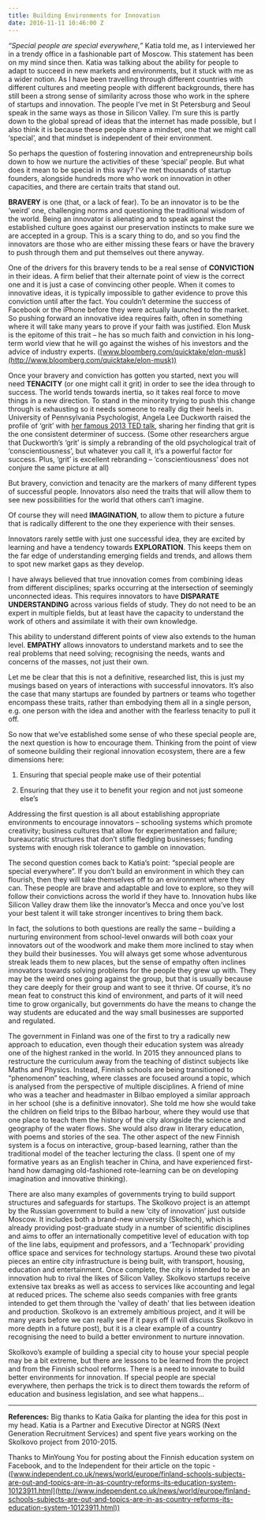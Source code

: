 ```yaml
---
title: Building Environments for Innovation
date: 2016-11-11 10:46:00 Z
---
```


*“Special people are special everywhere,”* Katia told me, as I interviewed her in a trendy office in a fashionable part of Moscow. This statement has been on my mind since then. Katia was talking about the ability for people to adapt to succeed in new markets and environments, but it stuck with me as a wider notion. As I have been travelling through different countries with different cultures and meeting people with different backgrounds, there has still been a strong sense of similarity across those who work in the sphere of startups and innovation. The people I’ve met in St Petersburg and Seoul speak in the same ways as those in Silicon Valley. I’m sure this is partly down to the global spread of ideas that the internet has made possible, but I also think it is because these people share a mindset, one that we might call ‘special’, and that mindset is independent of their environment.

So perhaps the question of fostering innovation and entrepreneurship boils down to how we nurture the activities of these ‘special’ people. But what does it mean to be special in this way? I’ve met thousands of startup founders, alongside hundreds more who work on innovation in other capacities, and there are certain traits that stand out.

**BRAVERY** is one (that, or a lack of fear). To be an innovator is to be the ‘weird’ one, challenging norms and questioning the traditional wisdom of the world. Being an innovator is alienating and to speak against the established culture goes against our preservation instincts to make sure we are accepted in a group. This is a scary thing to do, and so you find the innovators are those who are either missing these fears or have the bravery to push through them and put themselves out there anyway.

One of the drivers for this bravery tends to be a real sense of **CONVICTION** in their ideas. A firm belief that their alternate point of view is the correct one and it is just a case of convincing other people. When it comes to innovative ideas, it is typically impossible to gather evidence to prove this conviction until after the fact. You couldn’t determine the success of Facebook or the iPhone before they were actually launched to the market. So pushing forward an innovative idea requires faith, often in something where it will take many years to prove if your faith was justified. Elon Musk is the epitome of this trait – he has so much faith and conviction in his long-term world view that he will go against the wishes of his investors and the advice of industry experts. ([www.bloomberg.com/quicktake/elon-musk](http://www.bloomberg.com/quicktake/elon-musk))

Once your bravery and conviction has gotten you started, next you will need **TENACITY** (or one might call it grit) in order to see the idea through to success. The world tends towards inertia, so it takes real force to move things in a new direction. To stand in the minority trying to push this change through is exhausting so it needs someone to really dig their heels in. University of Pennsylvania Psychologist, Angela Lee Duckworth raised the profile of ‘grit’ with [her famous 2013 TED talk](http://www.ted.com/talks/angela_lee_duckworth_grit_the_power_of_passion_and_perseverance), sharing her finding that grit is the one consistent determiner of success. (Some other researchers argue that Duckworth’s ‘grit’ is simply a rebranding of the old psychological trait of ‘conscientiousness’, but whatever you call it, it’s a powerful factor for success. Plus, ‘grit’ is excellent rebranding – ‘conscientiousness’ does not conjure the same picture at all)

But bravery, conviction and tenacity are the markers of many different types of successful people. Innovators also need the traits that will allow them to see new possibilities for the world that others can’t imagine.

Of course they will need **IMAGINATION**, to allow them to picture a future that is radically different to the one they experience with their senses.

Innovators rarely settle with just one successful idea, they are excited by learning and have a tendency towards **EXPLORATION**. This keeps them on the far edge of understanding emerging fields and trends, and allows them to spot new market gaps as they develop.

I have always believed that true innovation comes from combining ideas from different disciplines; sparks occurring at the intersection of seemingly unconnected ideas. This requires innovators to have **DISPARATE UNDERSTANDING** across various fields of study. They do not need to be an expert in multiple fields, but at least have the capacity to understand the work of others and assimilate it with their own knowledge.

This ability to understand different points of view also extends to the human level. **EMPATHY** allows innovators to understand markets and to see the real problems that need solving; recognising the needs, wants and concerns of the masses, not just their own.

Let me be clear that this is not a definitive, researched list, this is just my musings based on years of interactions with successful innovators. It’s also the case that many startups are founded by partners or teams who together encompass these traits, rather than embodying them all in a single person, e.g. one person with the idea and another with the fearless tenacity to pull it off.

So now that we’ve established some sense of who these special people are, the next question is how to encourage them. Thinking from the point of view of someone building their regional innovation ecosystem, there are a few dimensions here:

1. Ensuring that special people make use of their potential

2. Ensuring that they use it to benefit your region and not just someone else’s

Addressing the first question is all about establishing appropriate environments to encourage innovators – schooling systems which promote creativity; business cultures that allow for experimentation and failure; bureaucratic structures that don’t stifle fledgling businesses; funding systems with enough risk tolerance to gamble on innovation.

The second question comes back to Katia’s point: “special people are special everywhere”. If you don’t build an environment in which they can flourish, then they will take themselves off to an environment where they can. These people are brave and adaptable and love to explore, so they will follow their convictions across the world if they have to. Innovation hubs like Silicon Valley draw them like the innovator’s Mecca and once you’ve lost your best talent it will take stronger incentives to bring them back.

In fact, the solutions to both questions are really the same – building a nurturing environment from school-level onwards will both coax your innovators out of the woodwork and make them more inclined to stay when they build their businesses. You will always get some whose adventurous streak leads them to new places, but the sense of empathy often inclines innovators towards solving problems for the people they grew up with. They may be the weird ones going against the group, but that is usually because they care deeply for their group and want to see it thrive. Of course, it’s no mean feat to construct this kind of environment, and parts of it will need time to grow organically, but governments do have the means to change the way students are educated and the way small businesses are supported and regulated.

The government in Finland was one of the first to try a radically new approach to education, even though their education system was already one of the highest ranked in the world. In 2015 they announced plans to restructure the curriculum away from the teaching of distinct subjects like Maths and Physics. Instead, Finnish schools are being transitioned to “phenomenon” teaching, where classes are focused around a topic, which is analysed from the perspective of multiple disciplines. A friend of mine who was a teacher and headmaster in Bilbao employed a similar approach in her school (she is a definitive innovator). She told me how she would take the children on field trips to the Bilbao harbour, where they would use that one place to teach them the history of the city alongside the science and geography of the water flows. She would also draw in literary education, with poems and stories of the sea. The other aspect of the new Finnish system is a focus on interactive, group-based learning, rather than the traditional model of the teacher lecturing the class. (I spent one of my formative years as an English teacher in China, and have experienced first-hand how damaging old-fashioned rote-learning can be on developing imagination and innovative thinking).

There are also many examples of governments trying to build support structures and safeguards for startups. The Skolkovo project is an attempt by the Russian government to build a new ‘city of innovation’ just outside Moscow. It includes both a brand-new university (Skoltech), which is already providing post-graduate study in a number of scientific disciplines and aims to offer an internationally competitive level of education with top of the line labs, equipment and professors, and a ‘Technopark’ providing office space and services for technology startups. Around these two pivotal pieces an entire city infrastructure is being built, with transport, housing, education and entertainment. Once complete, the city is intended to be an innovation hub to rival the likes of Silicon Valley. Skolkovo startups receive extensive tax breaks as well as access to services like accounting and legal at reduced prices. The scheme also seeds companies with free grants intended to get them through the 'valley of death' that lies between ideation and production. Skolkovo is an extremely ambitious project, and it will be many years before we can really see if it pays off (I will discuss Skolkovo in more depth in a future post), but it is a clear example of a country recognising the need to build a better environment to nurture innovation.

Skolkovo’s example of building a special city to house your special people may be a bit extreme, but there are lessons to be learned from the project and from the Finnish school reforms. There is a need to innovate to build better environments for innovation. If special people are special everywhere, then perhaps the trick is to direct them towards the reform of education and business legislation, and see what happens…

---

**References:** 
Big thanks to Katia Gaika for planting the idea for this post in my head. Katia is a Partner and Executive Director at NGRS (Next Generation Recruitment Services) and spent five years working on the Skolkovo project from 2010-2015. 

Thanks to MinYoung You for posting about the Finnish education system on Facebook, and to the Independent for their article on the topic - ([www.independent.co.uk/news/world/europe/finland-schools-subjects-are-out-and-topics-are-in-as-country-reforms-its-education-system-10123911.html](http://www.independent.co.uk/news/world/europe/finland-schools-subjects-are-out-and-topics-are-in-as-country-reforms-its-education-system-10123911.html))

